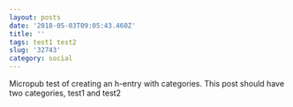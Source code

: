 ```yaml
---
layout: posts
date: '2018-05-03T09:05:43.460Z'
title: ''
tags: test1 test2
slug: '32743'
category: social
---
```

Micropub test of creating an h-entry with categories. This post should have two categories, test1 and test2
